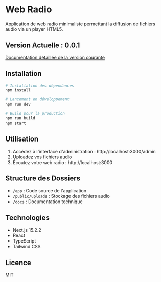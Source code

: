 # Web Radio

Application de web radio minimaliste permettant la diffusion de fichiers audio via un player HTML5.

## Version Actuelle : 0.0.1

[Documentation détaillée de la version courante](docs/VERSION_0.0.1.md)

## Installation

```bash
# Installation des dépendances
npm install

# Lancement en développement
npm run dev

# Build pour la production
npm run build
npm start
```

## Utilisation

1. Accédez à l'interface d'administration : http://localhost:3000/admin
2. Uploadez vos fichiers audio
3. Écoutez votre web radio : http://localhost:3000

## Structure des Dossiers

- `/app` : Code source de l'application
- `/public/uploads` : Stockage des fichiers audio
- `/docs` : Documentation technique

## Technologies

- Next.js 15.2.2
- React
- TypeScript
- Tailwind CSS

## Licence

MIT
